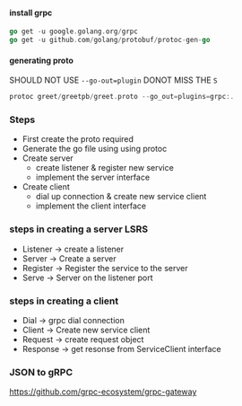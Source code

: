 #### install grpc
```go
go get -u google.golang.org/grpc
go get -u github.com/golang/protobuf/protoc-gen-go
```


#### generating proto
SHOULD NOT USE `--go-out=plugin` DONOT MISS THE `S`
```go
protoc greet/greetpb/greet.proto --go_out=plugins=grpc:.
```

### Steps
- First create the proto required
- Generate the go file using using protoc
- Create server
    - create listener & register new service
    - implement the server interface
- Create client
    - dial up connection & create new service client
    - implement the client interface

### steps in creating a server LSRS
- Listener -> create a listener
- Server -> Create a server
- Register -> Register the service to the server
- Serve -> Server on the listener port

### steps in creating a client
- Dial -> grpc dial connection
- Client -> Create new service client
- Request -> create request object
- Response -> get resonse from ServiceClient interface

### JSON to gRPC
https://github.com/grpc-ecosystem/grpc-gateway